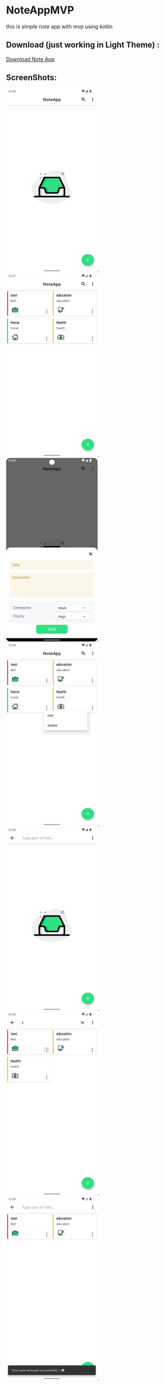 # NoteAppMVP
this is simple note app with mvp using kotlin 

## Download (just working in Light Theme) :
[Download Note App](https://drive.google.com/file/d/1s70XkTz1MXU5wtxTLBE_6EIqGlGH7bz_/view?usp=drive_link "download")

## ScreenShots:
<img src="/images/empty.png" width="250" height="500"/>.
<img src="/images/items.png" width="250" height="500"/>.
<img src="/images/add.png" width="250" height="500"/>.
<img src="/images/menu.png" width="250" height="500"/>.
<img src="/images/search.png" width="250" height="500"/>.
<img src="/images/searching.png" width="250" height="500"/>.
<img src="/images/delete.png" width="250" height="500"/>.
